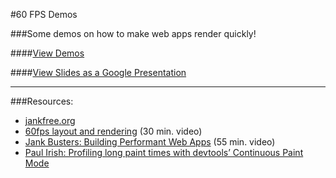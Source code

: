 #60 FPS Demos

###Some demos on how to make web apps render quickly!

####[View Demos](http://FiniteLooper.github.io/60fps-demos)

####[View Slides as a Google Presentation](https://docs.google.com/presentation/d/1gJN4AJIX4eGYr5I5TT245MhML4FjsMF7VnoxA0Kls20/edit?usp=sharing)


---

###Resources:

* [jankfree.org](http://jankfree.org/)
* [60fps layout and rendering](https://www.youtube.com/watch?v=YyQYhhy1dZI) (30 min. video)
* [Jank Busters: Building Performant Web Apps](https://www.youtube.com/watch?v=hAzhayTnhEI) (55 min. video)
* [Paul Irish: Profiling long paint times with devtools’ Continuous Paint Mode](https://developers.google.com/web/updates/2013/02/Profiling-Long-Paint-Times-with-DevTools-Continuous-Painting-Mode?hl=en)

